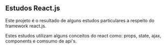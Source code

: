 ## Estudos React.js

Este projeto é o resultado de alguns estudos particulares a respeito do framework react.js. 

Estes estudos utilizam alguns conceitos do react como: props, state, ajax, components e comsumo de api's. 

